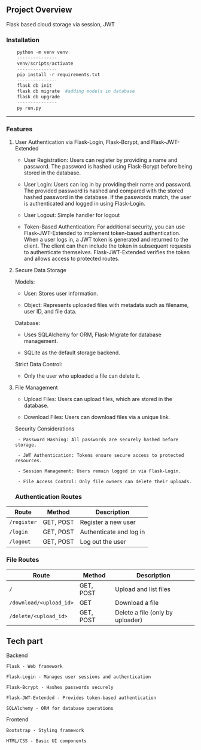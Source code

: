Project Overview
----------------------
Flask based cloud storage via session, JWT  

### Installation
  ```python 
      python -m venv venv 
      ---------------
      venv/scripts/activate
      ---------------
      pip install -r requirements.txt 
      ---------------
      flask db init
      flask db migrate  #adding models in database
      flask db upgrade
      ---------------
      py run.py 
  ```
  
    
----------------------


### Features

1. User Authentication
    via Flask-Login, Flask-Bcrypt, and Flask-JWT-Extended

    - User Registration: Users can register by providing a name and password. The password is hashed using Flask-Bcrypt before being stored in the database.
   
    - User Login: Users can log in by providing their name and password. The provided password is hashed and compared with the stored hashed password in the database. If the passwords match, the user is authenticated and logged in using Flask-Login.
   
    - User Logout: Simple handler for logout
   
    - Token-Based Authentication: For additional security, you can use Flask-JWT-Extended to implement token-based authentication. When a user logs in, a JWT token is generated and returned to the client. The client can then include the token in subsequent requests to authenticate themselves. Flask-JWT-Extended verifies the token and allows access to protected routes.

  
2. Secure Data Storage

    Models:
    
     - User: Stores user information.
    
     - Object: Represents uploaded files with metadata such as filename, user ID, and file data.
    
    Database:
    
     - Uses SQLAlchemy for ORM, Flask-Migrate for database management.
    
     - SQLite as the default storage backend.
    
    Strict Data Control:
    
     - Only the user who uploaded a file can delete it.

3. File Management

      - Upload Files: Users can upload files, which are stored in the database.
      
      - Download Files: Users can download files via a unique link.
      
      Security Considerations

        - Password Hashing: All passwords are securely hashed before storage.
        
        - JWT Authentication: Tokens ensure secure access to protected resources.
        
        - Session Management: Users remain logged in via Flask-Login.
        
        - File Access Control: Only file owners can delete their uploads.


   ### Authentication Routes
| Route | Method | Description |
|--------|--------|-------------|
| `/register` | GET, POST | Register a new user |
| `/login` | GET, POST | Authenticate and log in |
| `/logout` | GET, POST | Log out the user |

### File Routes
| Route | Method | Description |
|--------|--------|-------------|
| `/` | GET, POST | Upload and list files |
| `/download/<upload_id>` | GET | Download a file |
| `/delete/<upload_id>` | GET, POST | Delete a file (only by uploader) |

        
Tech part
----------------------
Backend

    Flask - Web framework
    
    Flask-Login - Manages user sessions and authentication
    
    Flask-Bcrypt - Hashes passwords securely
    
    Flask-JWT-Extended - Provides token-based authentication
    
    SQLAlchemy - ORM for database operations

Frontend

    Bootstrap - Styling framework
    
    HTML/CSS - Basic UI components
